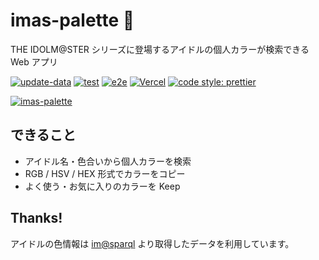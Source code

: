 # imas-palette 🎨

THE IDOLM@STER シリーズに登場するアイドルの個人カラーが検索できる Web アプリ

[![update-data](https://github.com/arrow2nd/imas-palette/actions/workflows/update-data.yaml/badge.svg)](https://github.com/arrow2nd/imas-palette/actions/workflows/update-data.yaml)
[![test](https://github.com/arrow2nd/imas-palette/actions/workflows/test.yaml/badge.svg)](https://github.com/arrow2nd/imas-palette/actions/workflows/test.yaml)
[![e2e](https://github.com/arrow2nd/imas-palette/actions/workflows/e2e.yaml/badge.svg)](https://github.com/arrow2nd/imas-palette/actions/workflows/e2e.yaml)
[![Vercel](https://therealsujitk-vercel-badge.vercel.app/?app=imas-palette)](https://imas-palette.vercel.app)
[![code style: prettier](https://img.shields.io/badge/code_style-prettier-ff69b4.svg?style=flat)](https://github.com/prettier/prettier)

[![imas-palette](https://user-images.githubusercontent.com/44780846/133921477-54eb4e39-f04f-484a-b96b-d215624fd52e.gif)](https://imas-palette.vercel.app/)

## できること

- アイドル名・色合いから個人カラーを検索
- RGB / HSV / HEX 形式でカラーをコピー
- よく使う・お気に入りのカラーを Keep

## Thanks!

アイドルの色情報は [im@sparql](https://sparql.crssnky.xyz/imas/) より取得したデータを利用しています。
